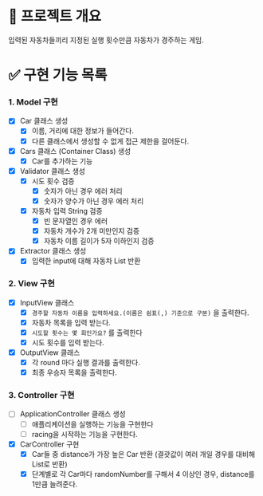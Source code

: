 # 📍 프로젝트 개요

입력된 자동차들끼리 지정된 실행 횟수만큼 자동차가 경주하는 게임.

# ✅ 구현 기능 목록

### 1. Model 구현

- [x]  Car 클래스 생성
   - [x]  이름, 거리에 대한 정보가 들어간다.
   - [x]  다른 클래스에서 생성할 수 없게 접근 제한을 걸어둔다.
- [x]  Cars 클래스 (Container Class) 생성
   - [x]  Car를 추가하는 기능
- [x]  Validator 클래스 생성
   - [x]  시도 횟수 검증
      - [x]  숫자가 아닌 경우 에러 처리
      - [x]  숫자가 양수가 아닌 경우 에러 처리
   - [x]  자동차 입력 String 검증
      - [x]  빈 문자열인 경우 에러
      - [x]  자동차 개수가 2개 미만인지 검증
      - [x]  자동차 이름 길이가 5자 이하인지 검증
- [x]  Extractor 클래스 생성
   - [x]  입력한 input에 대해 자동차 List 반환

### 2. View 구현

- [x]  InputView 클래스
   - [x]  `경주할 자동차 이름을 입력하세요.(이름은 쉼표(,) 기준으로 구분)` 을 출력한다.
   - [x]  자동차 목록을 입력 받는다.
   - [x]  `시도할 횟수는 몇 회인가요?` 를 출력한다
   - [x]  시도 횟수를 입력 받는다.
- [x]  OutputView 클래스
   - [x]  각 round 마다 실행 결과를 출력한다.
   - [x]  최종 우승자 목록을 출력한다.

### 3. Controller 구현

- [ ]  ApplicationController 클래스 생성
   - [ ]  애플리케이션을 실행하는 기능을 구현한다
   - [ ]  racing을 시작하는 기능을 구현한다.
- [x]  CarController 구현
   - [x]  Car들 중 distance가 가장 높은 Car 반환 (결괏값이 여러 개일 경우를 대비해 List로 반환)
   - [x]  단계별로 각 Car마다 randomNumber를 구해서 4 이상인 경우, distance를 1만큼 늘려준다.